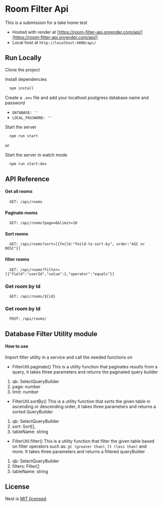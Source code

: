 # Room Filter Api

This is a submission for a take home test

- Hosted with render at [https://room-filter-api.onrender.com/api/](https://room-filter-api.onrender.com/api/)
- Local host at `http://localhost:4000/api/`

## Run Locally

Clone the project

Install dependencies

```bash
  npm install
```

Create a `.env` file and add your localhost postgress database name and password

- `DATABASE: ''`
- `LOCAL_PASSWORD: ''`

Start the server

```bash
  npm run start
```

or

Start the server in watch mode

```bash
  npm run start:dev
```

<!-- ## Run Tests

```bash
# unit tests
$ npm run test

# e2e tests
$ npm run test:e2e

``` -->

## API Reference

#### Get all rooms

```
  GET: /api/rooms
```

#### Paginate rooms

```
  GET: /api/rooms?page=0&limit=10
```

#### Sort rooms

```
  GET: /api/rooms?sort=[{feild:"feild-to-sort-by", order:"ASC or DESC"}]
```

#### filter rooms

```
  GET: /api/rooms?filter=[{"field":"userId","value":1,"operator":"equals"}]
```

### Get room by Id

```
  GET: /api/rooms/${id}
```

### Get room by Id

```
  POST: /api/rooms/
```

## Database Filter Utility module

#### How to use

Import filter utility in a service and call the needed functions on

- FilterUtil.paginate()
  This is a utility function that paginates results from a query, it takes three parameters and returns the paginated query builder

1. qb: SelectQueryBuilder
2. page: number
3. limit: number

- FilterUtil.sortBy()
  This is a utility function that sorts the given table in ascending or descending order, it takes three parameters and returns a sorted QueryBuilder

1. qb: SelectQueryBuilder
2. sort: Sort[],
3. tableName: string

- FilterUtil.filter()
  This is a utility function that filter the given table based on filter operators such as: `gt (greater than)`, `lt (less than)` and more. It takes three parameters and returns a filtered queryBulder

1. qb: SelectQueryBuilder
2. filters: Filter[]
3. tableName: string

## License

Nest is [MIT licensed](LICENSE).
